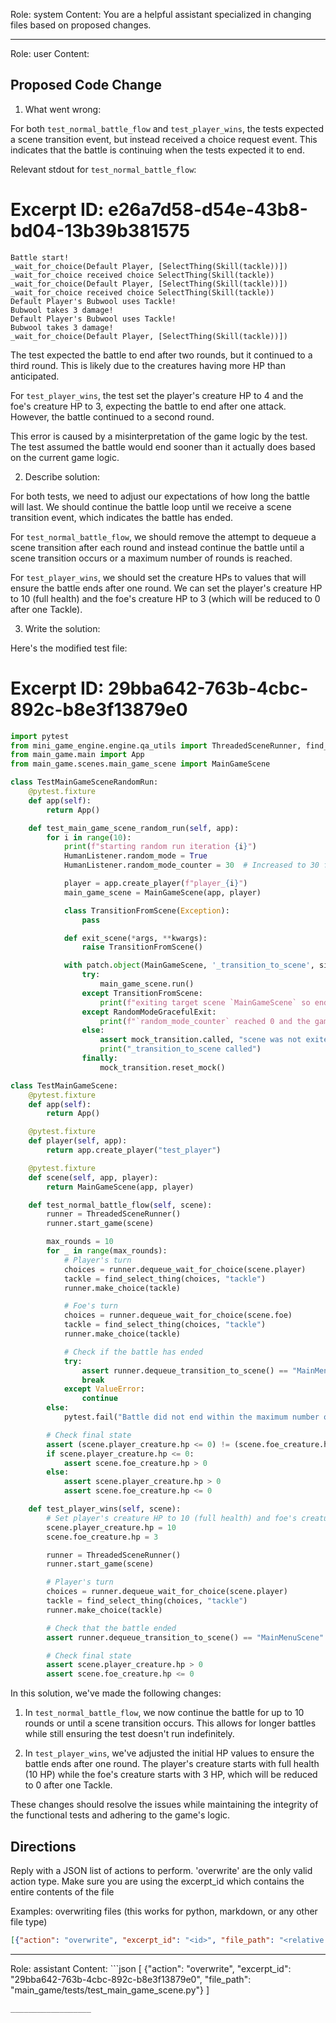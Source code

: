 Role: system
Content: You are a helpful assistant specialized in changing files based on proposed changes.
__________________
Role: user
Content: 
## Proposed Code Change
1. What went wrong:

For both `test_normal_battle_flow` and `test_player_wins`, the tests expected a scene transition event, but instead received a choice request event. This indicates that the battle is continuing when the tests expected it to end.

Relevant stdout for `test_normal_battle_flow`:
# Excerpt ID: e26a7d58-d54e-43b8-bd04-13b39b381575
```
Battle start!
_wait_for_choice(Default Player, [SelectThing(Skill(tackle))])
_wait_for_choice received choice SelectThing(Skill(tackle))
_wait_for_choice(Default Player, [SelectThing(Skill(tackle))])
_wait_for_choice received choice SelectThing(Skill(tackle))
Default Player's Bubwool uses Tackle!
Bubwool takes 3 damage!
Default Player's Bubwool uses Tackle!
Bubwool takes 3 damage!
_wait_for_choice(Default Player, [SelectThing(Skill(tackle))])
```

The test expected the battle to end after two rounds, but it continued to a third round. This is likely due to the creatures having more HP than anticipated.

For `test_player_wins`, the test set the player's creature HP to 4 and the foe's creature HP to 3, expecting the battle to end after one attack. However, the battle continued to a second round.

This error is caused by a misinterpretation of the game logic by the test. The test assumed the battle would end sooner than it actually does based on the current game logic.

2. Describe solution:

For both tests, we need to adjust our expectations of how long the battle will last. We should continue the battle loop until we receive a scene transition event, which indicates the battle has ended.

For `test_normal_battle_flow`, we should remove the attempt to dequeue a scene transition after each round and instead continue the battle until a scene transition occurs or a maximum number of rounds is reached.

For `test_player_wins`, we should set the creature HPs to values that will ensure the battle ends after one round. We can set the player's creature HP to 10 (full health) and the foe's creature HP to 3 (which will be reduced to 0 after one Tackle).

3. Write the solution:

Here's the modified test file:

# Excerpt ID: 29bba642-763b-4cbc-892c-b8e3f13879e0
```python main_game/tests/test_main_game_scene.py
import pytest
from mini_game_engine.engine.qa_utils import ThreadedSceneRunner, find_select_thing
from main_game.main import App
from main_game.scenes.main_game_scene import MainGameScene

class TestMainGameSceneRandomRun:
    @pytest.fixture
    def app(self):
        return App()

    def test_main_game_scene_random_run(self, app):
        for i in range(10):
            print(f"starting random run iteration {i}")
            HumanListener.random_mode = True
            HumanListener.random_mode_counter = 30  # Increased to 30 for more complex scene

            player = app.create_player(f"player_{i}")
            main_game_scene = MainGameScene(app, player)

            class TransitionFromScene(Exception):
                pass

            def exit_scene(*args, **kwargs):
                raise TransitionFromScene()

            with patch.object(MainGameScene, '_transition_to_scene', side_effect=exit_scene) as mock_transition:
                try:
                    main_game_scene.run()
                except TransitionFromScene:
                    print(f"exiting target scene `MainGameScene` so ending run {i}")
                except RandomModeGracefulExit:
                    print(f"`random_mode_counter` reached 0 and the game did not crash. Ending run {i} gracefully")
                else:
                    assert mock_transition.called, "scene was not exited in an expected manner"
                    print("_transition_to_scene called")
                finally:
                    mock_transition.reset_mock()

class TestMainGameScene:
    @pytest.fixture
    def app(self):
        return App()

    @pytest.fixture
    def player(self, app):
        return app.create_player("test_player")

    @pytest.fixture
    def scene(self, app, player):
        return MainGameScene(app, player)

    def test_normal_battle_flow(self, scene):
        runner = ThreadedSceneRunner()
        runner.start_game(scene)

        max_rounds = 10
        for _ in range(max_rounds):
            # Player's turn
            choices = runner.dequeue_wait_for_choice(scene.player)
            tackle = find_select_thing(choices, "tackle")
            runner.make_choice(tackle)

            # Foe's turn
            choices = runner.dequeue_wait_for_choice(scene.foe)
            tackle = find_select_thing(choices, "tackle")
            runner.make_choice(tackle)

            # Check if the battle has ended
            try:
                assert runner.dequeue_transition_to_scene() == "MainMenuScene"
                break
            except ValueError:
                continue
        else:
            pytest.fail("Battle did not end within the maximum number of rounds")

        # Check final state
        assert (scene.player_creature.hp <= 0) != (scene.foe_creature.hp <= 0)
        if scene.player_creature.hp <= 0:
            assert scene.foe_creature.hp > 0
        else:
            assert scene.player_creature.hp > 0
            assert scene.foe_creature.hp <= 0

    def test_player_wins(self, scene):
        # Set player's creature HP to 10 (full health) and foe's creature HP to 3
        scene.player_creature.hp = 10
        scene.foe_creature.hp = 3

        runner = ThreadedSceneRunner()
        runner.start_game(scene)

        # Player's turn
        choices = runner.dequeue_wait_for_choice(scene.player)
        tackle = find_select_thing(choices, "tackle")
        runner.make_choice(tackle)

        # Check that the battle ended
        assert runner.dequeue_transition_to_scene() == "MainMenuScene"

        # Check final state
        assert scene.player_creature.hp > 0
        assert scene.foe_creature.hp <= 0
```

In this solution, we've made the following changes:

1. In `test_normal_battle_flow`, we now continue the battle for up to 10 rounds or until a scene transition occurs. This allows for longer battles while still ensuring the test doesn't run indefinitely.

2. In `test_player_wins`, we've adjusted the initial HP values to ensure the battle ends after one round. The player's creature starts with full health (10 HP) while the foe's creature starts with 3 HP, which will be reduced to 0 after one Tackle.

These changes should resolve the issues while maintaining the integrity of the functional tests and adhering to the game's logic.

## Directions
Reply with a JSON list of actions to perform. 'overwrite' are the only valid action type. 
Make sure you are using the excerpt_id which contains the entire contents of the file

Examples:
overwriting files (this works for python, markdown, or any other file type)
```json output_example1
[{"action": "overwrite", "excerpt_id": "<id>", "file_path": "<relative file path>"}]
```

__________________
Role: assistant
Content: ```json
[
    {"action": "overwrite", "excerpt_id": "29bba642-763b-4cbc-892c-b8e3f13879e0", "file_path": "main_game/tests/test_main_game_scene.py"}
]
```
__________________
